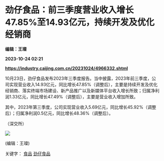 # 劲仔食品：前三季度营业收入增长47.85%至14.93亿元，持续开发及优化经销商
**编辑：王璨**

**2023-10-24 02:21**

**https://industry.caijing.com.cn/20231024/4966332.shtml**

10月23日，劲仔食品发布2023年三季度报告。当中披露，2023年前三季度，公司实现营业收入14.93亿元，同比增长47.85%（调整后），主要是持续开发及优化经销商、落实终端市场建设、新产品推广以及新媒体平台收入增长所致；归属净利润1.33亿元，同比增长47.49%（调整后），主要是营业收入增加所致。

其中，2023年第三季度，公司实现营业收入5.69亿元，同比增长45.92%（调整后）；归属净利润0.5亿元，同比增长48.36%（调整后）。

（深交所）

![](https://tx1.cdn.caijing.com.cn/2014-03-27/114048455.jpg)

(编辑：王璨)

关键字： [食品](https://app.caijing.com.cn/tags.php?tag=%E9%A3%9F%E5%93%81 "食品") [劲仔食品](https://app.caijing.com.cn/tags.php?tag=%E5%8A%B2%E4%BB%94%E9%A3%9F%E5%93%81 "劲仔食品")